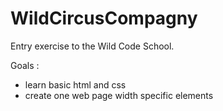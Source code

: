 # WildCircusCompagny
Entry exercise to the Wild Code School.

Goals :
- learn basic html and css
- create one web page width specific elements
